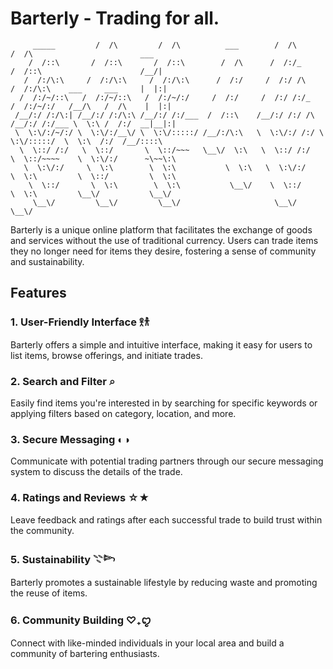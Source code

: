 # Barterly - Trading for all.

```                 ___           ___                       ___           ___                               
     _____         /  /\         /  /\          ___        /  /\         /  /\                        ___   
    /  /::\       /  /::\       /  /::\        /  /\      /  /:/_       /  /::\                      /__/|  
   /  /:/\:\     /  /:/\:\     /  /:/\:\      /  /:/     /  /:/ /\     /  /:/\:\    ___     ___     |  |:|  
  /  /:/~/::\   /  /:/~/::\   /  /:/~/:/     /  /:/     /  /:/ /:/_   /  /:/~/:/   /__/\   /  /\    |  |:|  
 /__/:/ /:/\:| /__/:/ /:/\:\ /__/:/ /:/___  /  /::\    /__/:/ /:/ /\ /__/:/ /:/___ \  \:\ /  /:/  __|__|:|  
 \  \:\/:/~/:/ \  \:\/:/__\/ \  \:\/:::::/ /__/:/\:\   \  \:\/:/ /:/ \  \:\/:::::/  \  \:\  /:/  /__/::::\  
  \  \::/ /:/   \  \::/       \  \::/~~~   \__\/  \:\   \  \::/ /:/   \  \::/~~~~    \  \:\/:/      ~\~~\:\ 
   \  \:\/:/     \  \:\        \  \:\           \  \:\   \  \:\/:/     \  \:\         \  \::/         \  \:\
    \  \::/       \  \:\        \  \:\           \__\/    \  \::/       \  \:\         \__\/           \__\/
     \__\/         \__\/         \__\/                     \__\/         \__\/                              
```

Barterly is a unique online platform that facilitates the exchange of goods and services without the use of traditional currency. Users can trade items they no longer need for items they desire, fostering a sense of community and sustainability.

## Features

### 1. User-Friendly Interface 𖨆𐀪
Barterly offers a simple and intuitive interface, making it easy for users to list items, browse offerings, and initiate trades.

### 2. Search and Filter ⌕
Easily find items you're interested in by searching for specific keywords or applying filters based on category, location, and more.

### 3. Secure Messaging ◐◑
Communicate with potential trading partners through our secure messaging system to discuss the details of the trade.

### 4. Ratings and Reviews ☆★
Leave feedback and ratings after each successful trade to build trust within the community.

### 5. Sustainability 𓇢𓆸
Barterly promotes a sustainable lifestyle by reducing waste and promoting the reuse of items.

### 6. Community Building ♡₊ꨄ
Connect with like-minded individuals in your local area and build a community of bartering enthusiasts.

